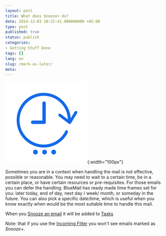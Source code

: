 ```yaml
---
layout: post
title: What does Snooze+ do?
date: 2014-12-03 10:22:41.000000000 +02:00
type: post
published: true
status: publish
categories:
- Getting Stuff Done
tags: []
lang: en
slug: /mark-as-later/
meta:
---
```



![ic_action_later+](/assets/ic_action_later-.png){:width="100px"}

Sometimes you are in a context when handling the mail is not effective, possible or reasonable. You may need to wait to a certain time, be in a certain place, or have certain resources or pre-requisites. For those emails you can defer the handling. BlueMail has ready made time frames set for you: later today, end of day, next day / week/ month, or someday in the future. You can also pick a specific date/time, which is useful when you know exactly when would be the most suitable time to handle this mail.

When you [Snooze an email](/mark-an-email-as-later/) it will be added to [Tasks](/what-are-tasks-type-mail/)

Note: that if you use the [Incoming Filter](/top-bar-left-triangle-menu/) you won't see emails marked as *Snooze+*.